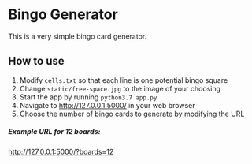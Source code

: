 # Bingo Generator
This is a very simple bingo card generator. 

## How to use
1) Modify `cells.txt` so that each line is one potential bingo square
2) Change `static/free-space.jpg` to the image of your choosing
3) Start the app by running `python3.7 app.py`
4) Navigate to http://127.0.0.1:5000/ in your web browser
5) Choose the number of bingo cards to generate by modifying the URL
 
##### Example URL for 12 boards: 
 http://127.0.0.1:5000/?boards=12
